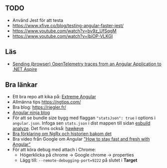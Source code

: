 ## TODO

- Använd Jest för att testa
- https://www.xfive.co/blog/testing-angular-faster-jest/
- https://www.youtube.com/watch?v=bv9z_UfSqgM
- https://www.youtube.com/watch?v=lbiOP-VLKGI

## Läs

- [Sending (browser) OpenTelemetry traces from an Angular Application to .NET Aspire](https://timdeschryver.dev/blog/Sending-browser-opentelemetry-traces-from-an-angular-application-to-net-aspire)

## Bra länkar

- Ett bra repo att kika på: [Extreme Angular](https://github.com/joematthews/extreme-angular)
- Allmänna tips https://ngtips.com/
- Bra blog: https://riegler.fr/
- [Angular ninja blog](https://blog.ninja-squad.com/tags.html#Angular-ref)
- För att se bundle size bygg med flaggan `"statsJson": true` i options i `angular.json`. Infoga sen `stats.json` i dist mappen till sidan [esbuild analyze](https://esbuild.github.io/analyze/). Det finns också: [hawkeye](https://www.hawkeyeapp.dev/)
- [Bra förklaring om NgRx och historien bakom det]()
- Bra video från Google om Angular ["How to stay fast and fresh with Angular"](https://www.youtube.com/watch?v=B-lipaiZII8)
- För att köra debug med attach i Chrome:
  - Högerklicka på chrome -> Google chrome -> properties
  - Lägg till: `--remote-debugging-port=9222` på slutet i **Target**

